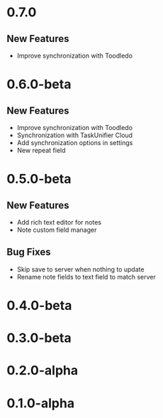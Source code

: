 # 0.7.0

## New Features

* Improve synchronization with Toodledo

# 0.6.0-beta

## New Features

* Improve synchronization with Toodledo
* Synchronization with TaskUnifier Cloud
* Add synchronization options in settings
* New repeat field

# 0.5.0-beta

## New Features

* Add rich text editor for notes
* Note custom field manager

## Bug Fixes

* Skip save to server when nothing to update
* Rename note fields to text field to match server

# 0.4.0-beta

# 0.3.0-beta

# 0.2.0-alpha

# 0.1.0-alpha